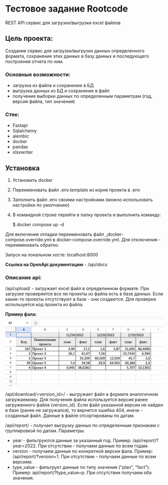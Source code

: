 # Тестовое задание Rootcode

REST API сервис для загрузки/выгрузки excel файлов

## Цель проекта:
Создание сервис для загрузки/выгрузки данных определенного формата, сохранения этих данных в
базу данных и последующего построения отчета по ним.

### Основные возможности:

- загрузка из файла и сохранение в БД
- выгрузка данных из БД и сохранение в файл
- получение выборки данных по определенным параметрам (год, версия файла, тип значения)

### Стек:

- Fastapi
- Sqlalchemy
- alembic
- docker
- pandas
- xlsxwriter


## Установка
1. Установить docker
2. Переименовать файл .env.template из корня проекта в .env 
3. Заполнить файл .env своими настройками (можно использовать настройки по умолчанию)
4. В командной строке перейти в папку проекта и выполнить команду:


    $ docker compose up -d

Для включения отладки переименовать файл _docker-compose.override.yml в docker-compose.override.yml.
Для отключения - переименовать обратно. 

Запуск на локальном хосте: localhost:8000

**Ссылка на OpenApi документацию** -
/api/docs

### Описание api:

/api/upload/ - загружает excel файл в определенном формате. При загрузке проверяется все ли 
проекты из файла есть в базе данных. Если какие-то проекты отсутствуют в базе - они создаются.
Для проверки используется код проекта из файла.

**Пример фала:**
<img src="readme_assets/upload_format.png" alt="upload formar">

/api/download/<version_id>/ - выгружает файл в формате аналогичном загружаемому. Для получения
файла используется версия ранее загруженного файла (version_id). Если файл указанной версии не
найден в базе (ранее не загружался), то вернется ошибка 404, иначе - созданный файл.
Данные в файле отсортированы по датам.

/api/report/ - получает выгрузку данных по определенным признакам с группировкой по датам. 
Параметры: 
- year - фильтруются данные за указанный год. Пример: /api/report/?year=2022. При отсутствии - получаем данные по всем годам.
- version - получаем данные по конкретной версии фала. Пример: /api/report/?version=1. При отсутствии - получаем данные по всем версиям.
- type_value - фильтрует данные по типу значения ("plan", "fact"). Пример: api/report/?type_value=p. При отсутствии получаем оба значения.
